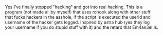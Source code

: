 Yes I've finally stopped "hacking" and got into real hacking. This is a program (not made all by myself) that uses rohook along with other stuff that fucks hackers in the asshole, if the script is executed the userid and username of the hacker gets logged. Inspired by astra hub (yes they log your username if you do stupid stuff with it) and the retard that Em4an3el is.
